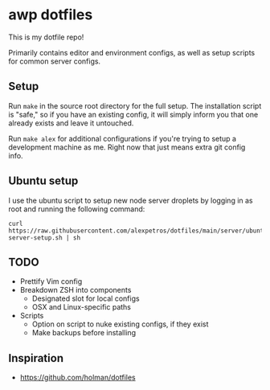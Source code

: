 # awp dotfiles
This is my dotfile repo!

Primarily contains editor and environment configs, as well as setup scripts for common server
configs.

## Setup
Run `make` in the source root directory for the full setup.
The installation script is "safe," so if you have an existing config, it will simply inform you that one already exists and leave it untouched.

Run `make alex` for additional configurations if you're trying to setup a development machine as me.
Right now that just means extra git config info.

## Ubuntu setup

I use the ubuntu script to setup new node server droplets by logging in as root and running the
following command:

```
curl https://raw.githubusercontent.com/alexpetros/dotfiles/main/server/ubuntu-server-setup.sh | sh
```

## TODO
* Prettify Vim config
* Breakdown ZSH into components
    * Designated slot for local configs
    * OSX and Linux-specific paths
* Scripts
    * Option on script to nuke existing configs, if they exist
    * Make backups before installing

## Inspiration
* https://github.com/holman/dotfiles
